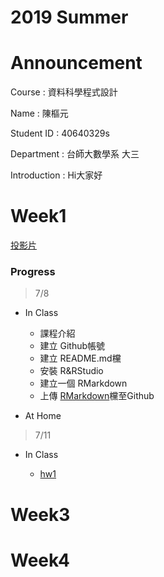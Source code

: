 # 2019 Summer

# Announcement
Course : 資料科學程式設計<p>
Name : 陳樞元<p>
Student ID : 40640329s<p>
Department : 台師大數學系 大三<p>
Introduction : Hi大家好<p>

# Week1
[投影片](https://youtu.be/w3jLJU7DT5E)

### Progress
>7/8
* In Class
    * 課程介紹
    * 建立 Github帳號
    * 建立 README.md欓
    * 安裝 R&RStudio
    * 建立一個 RMarkdown
    * 上傳 [RMarkdown](https://tliobnih.github.io/2019-7-8/Week1/test.html)欓至Github
   
* At Home
>7/11
* In Class
    
    * [hw1](https://tliobnih.github.io/2019-7-8/blob/Week2/tidydata.html)
# Week3
# Week4
